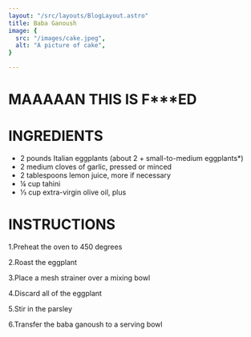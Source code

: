 ```yaml
---
layout: "/src/layouts/BlogLayout.astro"
title: Baba Ganoush
image: {
  src: "/images/cake.jpeg",
  alt: "A picture of cake",
}

---
```




# MAAAAAN THIS IS F***ED


# INGREDIENTS

+ 2 pounds Italian eggplants (about 2 + small-to-medium eggplants*)
+ 2 medium cloves of garlic, pressed or minced
+ 2 tablespoons lemon juice, more if necessary
+ ¼ cup tahini
+ ⅓ cup extra-virgin olive oil, plus 



# INSTRUCTIONS
1.Preheat the oven to 450 degrees 

2.Roast the eggplant 

3.Place a mesh strainer over a mixing bowl

4.Discard all of the eggplant

5.Stir in the parsley


6.Transfer the baba ganoush to a serving bowl

<style>

</style>


